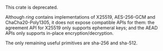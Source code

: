 This crate is deprecated.

Although *ring* contains implementations of X25519, AES-256-GCM and
ChaCha20-Poly1305, it does not expose compatible APIs for them: the
agreement API for X25519 only supports ephemeral keys; and the AEAD
APIs only supports in-place encryption/decryption.

The only remaining useful primitives are sha-256 and sha-512.
